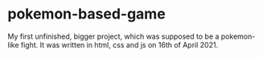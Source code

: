 # pokemon-based-game
My first unfinished, bigger project, which was supposed to be a pokemon-like fight. It was written in html, css and js on 16th of April 2021.
